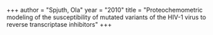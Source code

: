 +++
author = "Spjuth, Ola"
year = "2010"
title = "Proteochemometric modeling of the susceptibility of mutated variants of the HIV-1 virus to reverse transcriptase inhibitors"
+++

